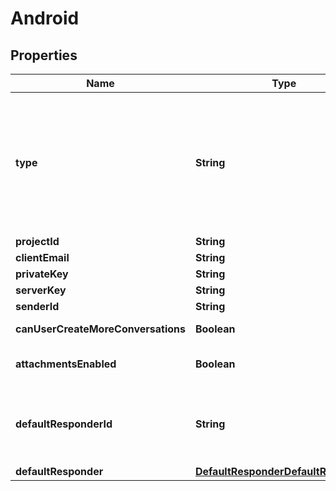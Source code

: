 

# Android

## Properties

Name | Type | Description | Notes
------------ | ------------- | ------------- | -------------
**type** | **String** | &lt;aside class&#x3D;\&quot;notice\&quot;&gt;Firebase Cloud Messaging has deprecated its legacy APIs for HTTP and XMPP. Legacy credentials &lt;code&gt;serverKey&lt;/code&gt; and &lt;code&gt;senderId&lt;/code&gt; will stop working as of June 2024 and must be replaced with OAuth 2.0 access token based credentials.&lt;/aside&gt;  To configure an android integration, first visit the [Firebase Console](https://console.firebase.google.com/).  Generate a private key from the Service accounts tab in the settings.  Copy the &#x60;project_id&#x60;, &#x60;client_email&#x60; and &#x60;private_key&#x60; from the generated JSON file and call the create integrations endpoint with this data.  |  [optional]
**projectId** | **String** | Your project ID from your generated private key file. |  [optional]
**clientEmail** | **String** | Your client email from your generated private key file. |  [optional]
**privateKey** | **String** | Your private key from your generated private key file. |  [optional]
**serverKey** | **String** | Your server key from the fcm console. |  [optional]
**senderId** | **String** | Your sender id from the fcm console. |  [optional]
**canUserCreateMoreConversations** | **Boolean** | Allows users to create more than one conversation on the android integration. |  [optional]
**attachmentsEnabled** | **Boolean** | Allows users to send attachments. By default, the setting is set to true. This setting can only be configured in Zendesk Admin Center.  |  [optional] [readonly]
**defaultResponderId** | **String** | The default responder ID for the integration. This is the ID of the responder that will be used to send messages to the user. For more information, refer to &lt;a href&#x3D;\&quot;https://docs.smooch.io/guide/switchboard/#per-channel-default-responder\&quot;&gt;Per-channel default responder&lt;/a&gt; guide.  |  [optional]
**defaultResponder** | [**DefaultResponderDefaultResponder**](DefaultResponderDefaultResponder.md) |  |  [optional]



